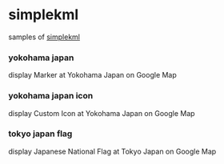 simplekml
===============

samples of [simplekml](https://simplekml.readthedocs.io/en/latest/)

### yokohama japan

display Marker at Yokohama Japan on Google Map

### yokohama japan icon

display  Custom Icon at Yokohama Japan on Google Map

### tokyo japan flag

display  Japanese National Flag at Tokyo Japan on Google Map

